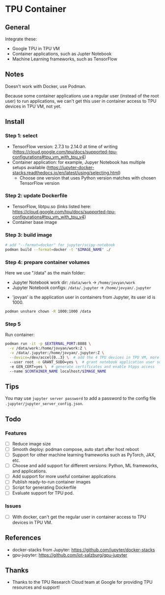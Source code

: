 # TPU Container
## General
Integrate these:
 - Google TPU in TPU VM
 - Container applications, such as Jupter Notebook
 - Machine Learning frameworks, such as TensorFlow

## Notes
Doesn't work with Docker, use Podman.

Because some container applications use a regular user (instead of the root user) to run applications, we can't get this user in container access to TPU devices in TPU VM, not yet.

## Install
### Step 1: select
- TensorFlow version: 2.7.3 to 2.14.0 at time of writing (https://cloud.google.com/tpu/docs/supported-tpu-configurations#tpu_vm_with_tpu_v4)
- Container application: for example, Jupyer Notebook has multiple setups available (https://jupyter-docker-stacks.readthedocs.io/en/latest/using/selecting.html)
  - Choose one version that uses Python version matches with chosen TensorFlow version

### Step 2: update Dockerfile
- TensorFlow, libtpu.so (links listed here: https://cloud.google.com/tpu/docs/supported-tpu-configurations#tpu_vm_with_tpu_v4)
- Container base image

### Step 3: build image
```bash
# add "--format=docker" for jupyter/scipy-notebook
podman build --format=docker -t "$IMAGE_NAME" ./
```
### Step 4: prepare container volumes
Here we use "/data" as the main folder:
  - Jupyter Notebook work dir: `/data/work` -> `/home/jovyan/work`
  - Jupyter Notebook configs: `/data/.jupyter` -> `/home/jovyan/.jupyter`

* 'jovyan' is the application user in containers from Jupyter, its user id is 1000.

```bash
podman unshare chown -R 1000:1000 /data
```

### Step 5
Run container:
```bash
podman run -it -p $EXTERNAL_PORT:8888 \
  -v /data/work:/home/jovyan/work:Z \
  -v /data/.jupyter:/home/jovyan/.jupyter:Z \
  --device=/dev/accel{0..3} \  # add the 4 TPU devices in TPU VM, more secure than --privileged
  --user root -e GRANT_SUDO=yes \  # grant notebook application user sudo access so that we can install system packages in notebook
  -e GEN_CERT=yes \  # generate certificates and enable htpps access
  --name $CONTAINER_NAME localhost/$IMAGE_NAME
```

## Tips

You may use `jupyter server password` to add a password to the config file `.jupyter/jupyter_server_config.json`.

## Todo
### Features
- [ ] Reduce image size
- [ ] Smooth deploy: podman compose, auto start after host reboot
- [ ] Support for other machine learning frameworks such as PyTorch, JAX, etc.
- [ ] Choose and add support for different versions: Python, ML frameworks, and applications.
- [ ] Add support for more useful container applications
- [ ] Publish ready-to-run container images
- [ ] Script for generating Dockerfile
- [ ] Evaluate support for TPU pod.

### Issues
- [ ] With docker, can't get the regular user in container access to TPU devices in TPU VM.

## References
- docker-stacks from Jupyter: https://github.com/jupyter/docker-stacks
- gpu-jupyter: https://github.com/iot-salzburg/gpu-jupyter

## Thanks
- Thanks to the TPU Research Cloud team at Google for providing TPU resources and support!